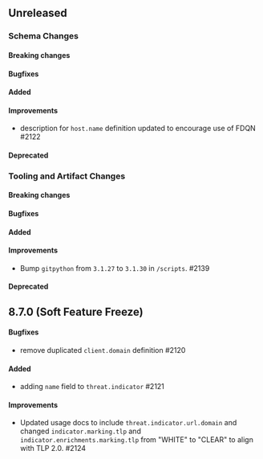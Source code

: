 <!-- When adding an entry to the Changelog:

- Please follow the Keep a Changelog: http://keepachangelog.com/ guidelines.
- Please insert your changelog line ordered by PR ID.
- Make sure you add your entry to the correct section (schema or tooling).

Thanks, you're awesome :-) -->

## Unreleased

### Schema Changes

#### Breaking changes

#### Bugfixes

#### Added

#### Improvements
* description for `host.name` definition updated to encourage use of FDQN #2122

#### Deprecated

### Tooling and Artifact Changes

#### Breaking changes

#### Bugfixes

#### Added

#### Improvements

* Bump `gitpython` from `3.1.27` to `3.1.30` in `/scripts`. #2139

#### Deprecated

## 8.7.0 (Soft Feature Freeze)

#### Bugfixes

* remove duplicated `client.domain` definition #2120

#### Added

* adding `name` field to `threat.indicator` #2121

#### Improvements

* Updated usage docs to include `threat.indicator.url.domain` and changed `indicator.marking.tlp` and `indicator.enrichments.marking.tlp` from "WHITE" to "CLEAR" to align with TLP 2.0. #2124


<!-- All empty sections:

## Unreleased

### Schema Changes

#### Breaking changes

#### Bugfixes

#### Added

#### Improvements

#### Deprecated

### Tooling and Artifact Changes

#### Breaking changes

#### Bugfixes

#### Added

#### Improvements

#### Deprecated

-->
